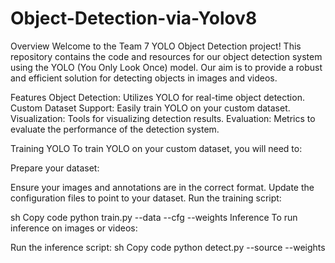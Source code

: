 # Object-Detection-via-Yolov8
Overview
Welcome to the Team 7 YOLO Object Detection project! This repository contains the code and resources for our object detection system using the YOLO (You Only Look Once) model. Our aim is to provide a robust and efficient solution for detecting objects in images and videos.

Features
Object Detection: Utilizes YOLO for real-time object detection.
Custom Dataset Support: Easily train YOLO on your custom dataset.
Visualization: Tools for visualizing detection results.
Evaluation: Metrics to evaluate the performance of the detection system.

Training YOLO
To train YOLO on your custom dataset, you will need to:

Prepare your dataset:

Ensure your images and annotations are in the correct format.
Update the configuration files to point to your dataset.
Run the training script:

sh
Copy code
python train.py --data <data-config-file> --cfg <model-config-file> --weights <pretrained-weights-file>
Inference
To run inference on images or videos:

Run the inference script:
sh
Copy code
python detect.py --source <input-file-or-directory> --weights <trained-weights-file>

